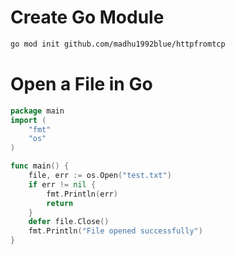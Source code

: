 # Create Go Module

```bash
go mod init github.com/madhu1992blue/httpfromtcp
```

# Open a File in Go

```go
package main
import (
    "fmt"
    "os"
)

func main() {
    file, err := os.Open("test.txt")
    if err != nil {
        fmt.Println(err)
        return
    }
    defer file.Close()
    fmt.Println("File opened successfully")
}
```




